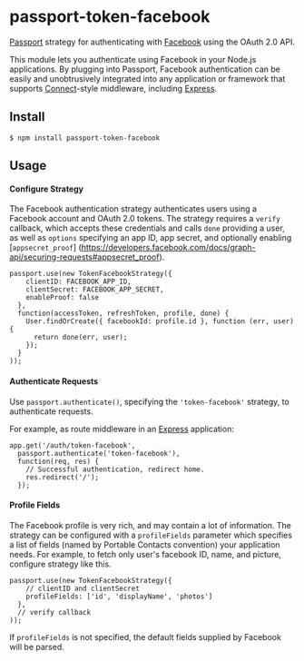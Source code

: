 # passport-token-facebook


[Passport](http://passportjs.org/) strategy for authenticating with [Facebook](http://www.facebook.com/)
using the OAuth 2.0 API.

This module lets you authenticate using Facebook in your Node.js applications.
By plugging into Passport, Facebook authentication can be easily and
unobtrusively integrated into any application or framework that supports
[Connect](http://www.senchalabs.org/connect/)-style middleware, including
[Express](http://expressjs.com/).

## Install

    $ npm install passport-token-facebook

## Usage

#### Configure Strategy

The Facebook authentication strategy authenticates users using a Facebook
account and OAuth 2.0 tokens.  The strategy requires a `verify` callback, which
accepts these credentials and calls `done` providing a user, as well as
`options` specifying an app ID, app secret, and optionally enabling [`appsecret_proof`] (https://developers.facebook.com/docs/graph-api/securing-requests#appsecret_proof).

    passport.use(new TokenFacebookStrategy({
        clientID: FACEBOOK_APP_ID,
        clientSecret: FACEBOOK_APP_SECRET,
        enableProof: false
      },
      function(accessToken, refreshToken, profile, done) {
        User.findOrCreate({ facebookId: profile.id }, function (err, user) {
          return done(err, user);
        });
      }
    ));

#### Authenticate Requests

Use `passport.authenticate()`, specifying the `'token-facebook'` strategy, to
authenticate requests.

For example, as route middleware in an [Express](http://expressjs.com/)
application:

    app.get('/auth/token-facebook',
      passport.authenticate('token-facebook'),
      function(req, res) {
        // Successful authentication, redirect home.
        res.redirect('/');
      });

#### Profile Fields

The Facebook profile is very rich, and may contain a lot of information.  The
strategy can be configured with a `profileFields` parameter which specifies a
list of fields (named by Portable Contacts convention) your application needs.
For example, to fetch only user's facebook ID, name, and picture, configure
strategy like this.

    passport.use(new TokenFacebookStrategy({
        // clientID and clientSecret
        profileFields: ['id', 'displayName', 'photos']
      },
      // verify callback
    ));

If `profileFields` is not specified, the default fields supplied by Facebook
will be parsed.
